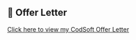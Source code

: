 ## 📄 Offer Letter  
[Click here to view my CodSoft Offer Letter](https://github.com/Alok00507/Codsoft-internship-documents/blob/main/Codsoft_offer_letter.pdf)

